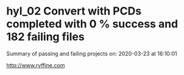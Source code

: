 # hyl_02 Convert with PCDs completed with 0 % success and 182 failing files

Summary of passing and failing projects on: 2020-03-23 at 16:10:01

http://www.ryffine.com
